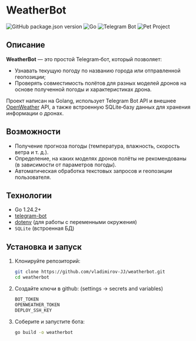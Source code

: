 # WeatherBot

![GitHub package.json version](https://img.shields.io/badge/version-1.0.3-blue)
![Go](https://img.shields.io/badge/go-1.24.2-blue)
![Telegram Bot](https://img.shields.io/badge/telegram_bot-blueviolet)
![Pet Project](https://img.shields.io/badge/pet--project-personal-brightgreen)

## Описание
**WeatherBot** — это простой Telegram‑бот, который позволяет:
- Узнавать текущую погоду по названию города или отправленной геопозиции;
- Проверять совместимость полётов для разных моделей дронов на основе полученной погоды и характеристиках дрона.  

Проект написан на Golang, использует Telegram Bot API и внешнее [OpenWeather](https://openweathermap.org/) API, а также встроенную SQLite‑базу данных для хранения информации о дронах.

## Возможности
- Получение прогноза погоды (температура, влажность, скорость ветра и т. д.).
- Определение, на каких моделях дронов полёты не рекомендованы (в зависимости от параметров погоды).
- Автоматическая обработка текстовых запросов и геопозиции пользователя.

## Технологии
- Go 1.24.2+
- [telegram-bot](https://github.com/go-telegram-bot-api/telegram-bot-api)
- [dotenv](https://github.com/joho/godotenv) (для работы с переменными окружения)
- `SQLite` (встроенная БД)

## Установка и запуск

1. Клонируйте репозиторий:
   ```bash
   git clone https://github.com/vladimirov-JJ/weatherbot.git
   cd weatherbot

2. Создайте ключи в github: (settings -> secrets and variables)
   ```bash
   BOT_TOKEN
   OPENWEATHER_TOKEN
   DEPLOY_SSH_KEY

3. Соберите и запустите бота:
   ```bash
   go build -o weatherbot
